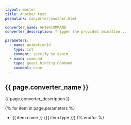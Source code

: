 ```yaml
---
layout: master
title: Another test
permalink: converter/another.html

converter_name: AFTERCOMMAND
converter_description: Trigger the provided animation... 

parameters:
  - name: animationId
    type: int
	comment: specify by aanim
  - name: command
    type: gueei.binding.Command
	comment: none
---
```


## {{ page.converter_name }}
{{ page.converter_description }}

{% for item in page.parameters %}
*  {{ item.name }} ({{ item.type }})
{% endfor %}
